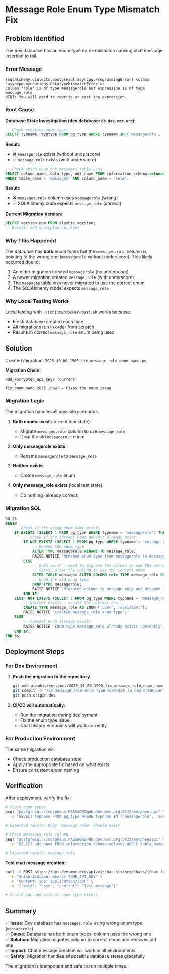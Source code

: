 # Message Role Enum Type Mismatch Fix

## Problem Identified

The dev database has an enum type name mismatch causing chat message insertion to fail.

### Error Message
```
(sqlalchemy.dialects.postgresql.asyncpg.ProgrammingError) <class 'asyncpg.exceptions.DatatypeMismatchError'>: 
column "role" is of type messagerole but expression is of type message_role
HINT: You will need to rewrite or cast the expression.
```

### Root Cause

**Database State Investigation (dev database: `db.dev.mor.org`):**

```sql
-- Check existing enum types
SELECT typname, typtype FROM pg_type WHERE typname IN ('messagerole', 'message_role');
```

**Result:**
- ❌ `messagerole` exists (without underscore)
- ✅ `message_role` exists (with underscore)

```sql
-- Check which enum the messages table uses
SELECT column_name, data_type, udt_name FROM information_schema.columns 
WHERE table_name = 'messages' AND column_name = 'role';
```

**Result:**
- ❌ `messages.role` column uses `messagerole` (wrong)
- ✅ SQLAlchemy code expects `message_role` (correct)

**Current Migration Version:**
```sql
SELECT version_num FROM alembic_version;
-- Result: add_encrypted_api_keys
```

### Why This Happened

The database has **both** enum types but the `messages.role` column is pointing to the wrong one (`messagerole` without underscore). This likely occurred due to:

1. An older migration created `messagerole` (no underscore)
2. A newer migration created `message_role` (with underscore) 
3. The `messages` table was never migrated to use the correct enum
4. The SQLAlchemy model expects `message_role`

### Why Local Testing Works

Local testing with `./scripts/docker-test.sh` works because:
- Fresh database created each time
- All migrations run in order from scratch
- Results in correct `message_role` enum being used

## Solution

Created migration: `2025_10_06_1500_fix_message_role_enum_name.py`

**Migration Chain:**
```
add_encrypted_api_keys (current)
    ↓
fix_enum_name_2025 (new) ← Fixes the enum issue
```

### Migration Logic

The migration handles all possible scenarios:

1. **Both enums exist** (current dev state):
   - Migrate `messages.role` column to use `message_role`
   - Drop the old `messagerole` enum
   
2. **Only messagerole exists**:
   - Rename `messagerole` to `message_role`
   
3. **Neither exists**:
   - Create `message_role` enum
   
4. **Only message_role exists** (local test state):
   - Do nothing (already correct)

### Migration SQL

```sql
DO $$
BEGIN
    -- Check if the wrong enum name exists
    IF EXISTS (SELECT 1 FROM pg_type WHERE typname = 'messagerole') THEN
        -- Check if the correct name doesn't already exist
        IF NOT EXISTS (SELECT 1 FROM pg_type WHERE typname = 'message_role') THEN
            -- Rename the enum type
            ALTER TYPE messagerole RENAME TO message_role;
            RAISE NOTICE 'Renamed enum type from messagerole to message_role';
        ELSE
            -- Both exist - need to migrate the column to use the correct one
            -- First, alter the column to use the correct enum
            ALTER TABLE messages ALTER COLUMN role TYPE message_role USING role::text::message_role;
            -- Drop the old enum type
            DROP TYPE messagerole;
            RAISE NOTICE 'Migrated column to message_role and dropped messagerole';
        END IF;
    ELSIF NOT EXISTS (SELECT 1 FROM pg_type WHERE typname = 'message_role') THEN
        -- Neither exists - create the correct one
        CREATE TYPE message_role AS ENUM ('user', 'assistant');
        RAISE NOTICE 'Created message_role enum type';
    ELSE
        -- Correct enum already exists
        RAISE NOTICE 'Enum type message_role already exists correctly';
    END IF;
END $$;
```

## Deployment Steps

### For Dev Environment

1. **Push the migration to the repository**
   ```bash
   git add alembic/versions/2025_10_06_1500_fix_message_role_enum_name.py
   git commit -m "Fix message_role enum type mismatch in dev database"
   git push origin dev
   ```

2. **CI/CD will automatically:**
   - Run the migration during deployment
   - Fix the enum type issue
   - Chat history endpoints will work correctly

### For Production Environment

The same migration will:
- Check production database state
- Apply the appropriate fix based on what exists
- Ensure consistent enum naming

## Verification

After deployment, verify the fix:

```bash
# Check enum types
psql "postgresql://morpheus:PASSWORD@db.dev.mor.org:5432/morpheusapi" \
  -c "SELECT typname FROM pg_type WHERE typname IN ('messagerole', 'message_role');"

# Expected result: Only 'message_role' should exist

# Check messages.role column
psql "postgresql://morpheus:PASSWORD@db.dev.mor.org:5432/morpheusapi" \
  -c "SELECT udt_name FROM information_schema.columns WHERE table_name = 'messages' AND column_name = 'role';"

# Expected result: message_role
```

**Test chat message creation:**
```bash
curl -X POST https://api.dev.mor.org/api/v1/chat-history/chats/{chat_id}/messages \
  -H "Authorization: Bearer YOUR_API_KEY" \
  -H "Content-Type: application/json" \
  -d '{"role": "user", "content": "Test message"}'

# Should succeed without enum type errors
```

## Summary

✅ **Issue:** Dev database has `messages.role` using wrong enum type (`messagerole`)  
✅ **Cause:** Database has both enum types, column uses the wrong one  
✅ **Solution:** Migration migrates column to correct enum and removes old one  
✅ **Impact:** Chat message creation will work in all environments  
✅ **Safety:** Migration handles all possible database states gracefully  

The migration is idempotent and safe to run multiple times.

